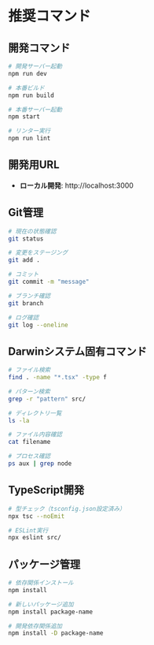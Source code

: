 # 推奨コマンド

## 開発コマンド
```bash
# 開発サーバー起動
npm run dev

# 本番ビルド
npm run build

# 本番サーバー起動  
npm start

# リンター実行
npm run lint
```

## 開発用URL
- **ローカル開発**: http://localhost:3000

## Git管理
```bash
# 現在の状態確認
git status

# 変更をステージング
git add .

# コミット
git commit -m "message"

# ブランチ確認
git branch

# ログ確認
git log --oneline
```

## Darwinシステム固有コマンド
```bash
# ファイル検索
find . -name "*.tsx" -type f

# パターン検索  
grep -r "pattern" src/

# ディレクトリ一覧
ls -la

# ファイル内容確認
cat filename

# プロセス確認
ps aux | grep node
```

## TypeScript開発
```bash
# 型チェック（tsconfig.json設定済み）
npx tsc --noEmit

# ESLint実行
npx eslint src/
```

## パッケージ管理
```bash
# 依存関係インストール
npm install

# 新しいパッケージ追加
npm install package-name

# 開発依存関係追加
npm install -D package-name
```